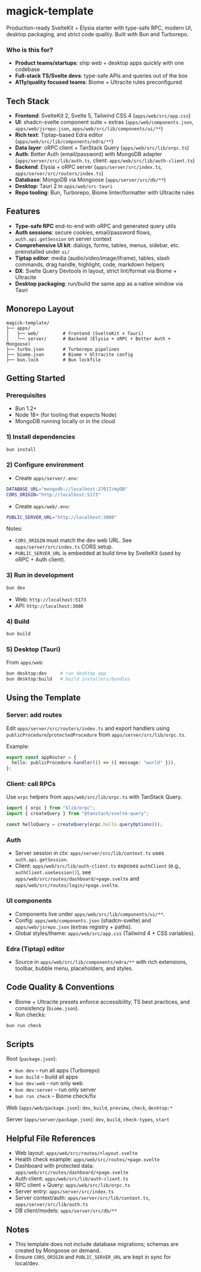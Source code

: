 # magick-template

Production-ready SvelteKit + Elysia starter with type-safe RPC, modern UI, desktop packaging, and strict code quality. Built with Bun and Turborepo.

### Who is this for?

- **Product teams/startups**: ship web + desktop apps quickly with one codebase
- **Full‑stack TS/Svelte devs**: type-safe APIs and queries out of the box
- **A11y/quality focused teams**: Biome + Ultracite rules preconfigured

## Tech Stack

- **Frontend**: SvelteKit 2, Svelte 5, Tailwind CSS 4 (`apps/web/src/app.css`)
- **UI**: shadcn-svelte component suite + extras (`apps/web/components.json`, `apps/web/jsrepo.json`, `apps/web/src/lib/components/ui/**`)
- **Rich text**: Tiptap-based Edra editor (`apps/web/src/lib/components/edra/**`)
- **Data layer**: oRPC client + TanStack Query (`apps/web/src/lib/orpc.ts`)
- **Auth**: Better Auth (email/password) with MongoDB adapter (`apps/server/src/lib/auth.ts`, client: `apps/web/src/lib/auth-client.ts`)
- **Backend**: Elysia + oRPC server (`apps/server/src/index.ts`, `apps/server/src/routers/index.ts`)
- **Database**: MongoDB via Mongoose (`apps/server/src/db/**`)
- **Desktop**: Tauri 2 in `apps/web/src-tauri`
- **Repo tooling**: Bun, Turborepo, Biome linter/formatter with Ultracite rules

## Features

- **Type-safe RPC** end-to-end with oRPC and generated query utils
- **Auth sessions**: secure cookies, email/password flows, `auth.api.getSession` on server context
- **Comprehensive UI kit**: dialogs, forms, tables, menus, sidebar, etc. preinstalled under `ui/`
- **Tiptap editor**: media (audio/video/image/iframe), tables, slash commands, drag handle, highlight, code, markdown helpers
- **DX**: Svelte Query Devtools in layout, strict lint/format via Biome + Ultracite
- **Desktop packaging**: run/build the same app as a native window via Tauri

## Monorepo Layout

```
magick-template/
├── apps/
│   ├── web/         # Frontend (SvelteKit + Tauri)
│   └── server/      # Backend (Elysia + oRPC + Better Auth + Mongoose)
├── turbo.json       # Turborepo pipelines
├── biome.json       # Biome + Ultracite config
├── bun.lock         # Bun lockfile
```

## Getting Started

### Prerequisites

- Bun 1.2+
- Node 18+ (for tooling that expects Node)
- MongoDB running locally or in the cloud

### 1) Install dependencies

```bash
bun install
```

### 2) Configure environment

- Create `apps/server/.env`:

```bash
DATABASE_URL="mongodb://localhost:27017/myDB"
CORS_ORIGIN="http://localhost:5173"
```

- Create `apps/web/.env`:

```bash
PUBLIC_SERVER_URL="http://localhost:3000"
```

Notes:

- `CORS_ORIGIN` must match the dev web URL. See `apps/server/src/index.ts` CORS setup.
- `PUBLIC_SERVER_URL` is embedded at build time by SvelteKit (used by oRPC + Auth client).

### 3) Run in development

```bash
bun dev
```

- Web: `http://localhost:5173`
- API: `http://localhost:3000`

### 4) Build

```bash
bun build
```

### 5) Desktop (Tauri)

From `apps/web`:

```bash
bun desktop:dev     # run desktop app
bun desktop:build   # build installers/bundles
```

## Using the Template

### Server: add routes

Edit `apps/server/src/routers/index.ts` and export handlers using `publicProcedure`/`protectedProcedure` from `apps/server/src/lib/orpc.ts`.

Example:

```ts
export const appRouter = {
  hello: publicProcedure.handler(() => ({ message: "world" })),
};
```

### Client: call RPCs

Use `orpc` helpers from `apps/web/src/lib/orpc.ts` with TanStack Query.

```ts
import { orpc } from "$lib/orpc";
import { createQuery } from "@tanstack/svelte-query";

const helloQuery = createQuery(orpc.hello.queryOptions());
```

### Auth

- Server session in ctx: `apps/server/src/lib/context.ts` uses `auth.api.getSession`.
- Client: `apps/web/src/lib/auth-client.ts` exposes `authClient` (e.g., `authClient.useSession()`), see `apps/web/src/routes/dashboard/+page.svelte` and `apps/web/src/routes/login/+page.svelte`.

### UI components

- Components live under `apps/web/src/lib/components/ui/**`.
- Config: `apps/web/components.json` (shadcn-svelte) and `apps/web/jsrepo.json` (extras registry + paths).
- Global styles/theme: `apps/web/src/app.css` (Tailwind 4 + CSS variables).

### Edra (Tiptap) editor

- Source in `apps/web/src/lib/components/edra/**` with rich extensions, toolbar, bubble menu, placeholders, and styles.

## Code Quality & Conventions

- Biome + Ultracite presets enforce accessibility, TS best practices, and consistency (`biome.json`).
- Run checks:

```bash
bun run check
```

## Scripts

Root (`package.json`):

- `bun dev` – run all apps (Turborepo)
- `bun build` – build all apps
- `bun dev:web` – run only web
- `bun dev:server` – run only server
- `bun run check` – Biome check/fix

Web (`apps/web/package.json`): `dev`, `build`, `preview`, `check`, `desktop:*`

Server (`apps/server/package.json`): `dev`, `build`, `check-types`, `start`

## Helpful File References

- Web layout: `apps/web/src/routes/+layout.svelte`
- Health check example: `apps/web/src/routes/+page.svelte`
- Dashboard with protected data: `apps/web/src/routes/dashboard/+page.svelte`
- Auth client: `apps/web/src/lib/auth-client.ts`
- RPC client + Query: `apps/web/src/lib/orpc.ts`
- Server entry: `apps/server/src/index.ts`
- Server context/auth: `apps/server/src/lib/context.ts`, `apps/server/src/lib/auth.ts`
- DB client/models: `apps/server/src/db/**`

## Notes

- This template does not include database migrations; schemas are created by Mongoose on demand.
- Ensure `CORS_ORIGIN` and `PUBLIC_SERVER_URL` are kept in sync for local/dev.
